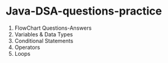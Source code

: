 # Java-DSA-questions-practice

1. FlowChart Questions-Answers
2. Variables & Data Types
3. Conditional Statements
4. Operators
5. Loops
